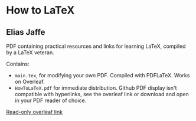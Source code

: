 # How to LaTeX
## Elias Jaffe

PDF containing practical resources and links for learning LaTeX, compiled by a LaTeX veteran.

Contains:
* `main.tex`, for modifying your own PDF. Compiled with PDFLaTeX. Works on Overleaf.
* `HowToLaTeX.pdf` for immediate distribution. Github PDF display isn't compatible with hyperlinks, see the overleaf link or download and open in your PDF reader of choice.

[Read-only overleaf link](https://www.overleaf.com/read/wjkrwkgzmpqd)

